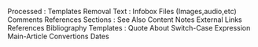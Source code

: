 Processed :
	Templates
Removal Text :
	Infobox
	Files (Images,audio,etc)
	Comments
	References
	Sections :
		See Also Content
		Notes
		External Links
		References
		Bibliography
	Templates :
		Quote
		About
		Switch-Case
		Expression
		Main-Article 
		Convertions
		Dates

